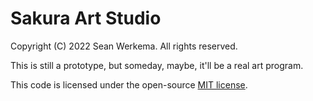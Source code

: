 # Sakura Art Studio

Copyright (C) 2022 Sean Werkema.  All rights reserved.

This is still a prototype, but someday, maybe, it'll be a real art program.

This code is licensed under the open-source [MIT license](LICENSE).

